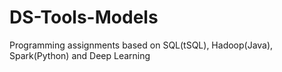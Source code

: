 # DS-Tools-Models
Programming assignments based on SQL(tSQL), Hadoop(Java), Spark(Python) and Deep Learning
